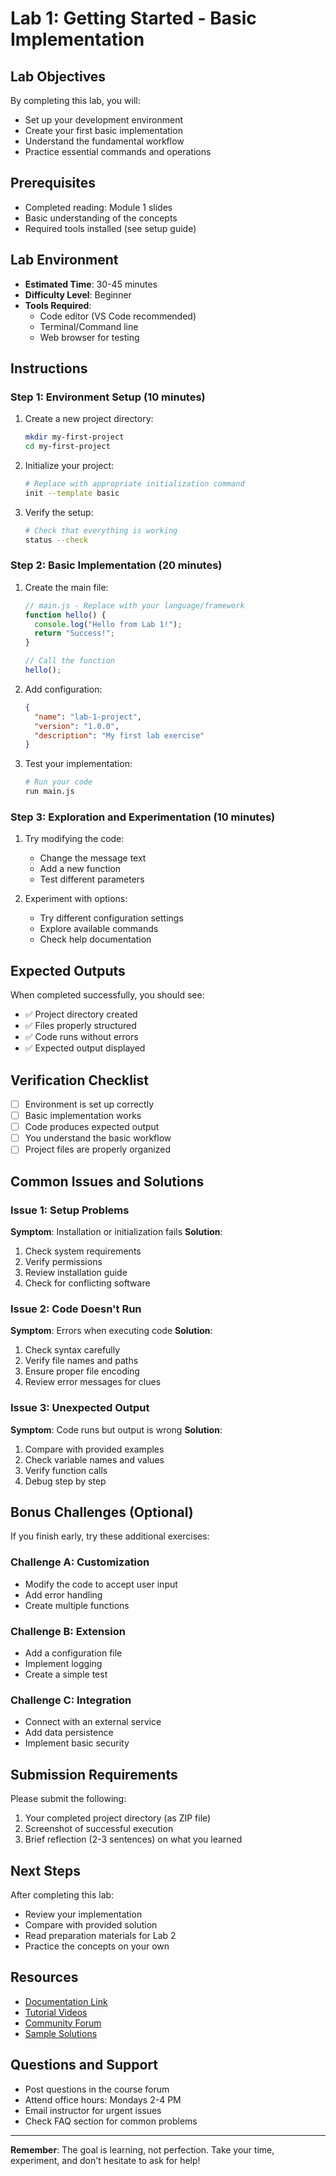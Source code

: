 # Lab 1: Getting Started - Basic Implementation

## Lab Objectives
By completing this lab, you will:
- Set up your development environment
- Create your first basic implementation
- Understand the fundamental workflow
- Practice essential commands and operations

## Prerequisites
- Completed reading: Module 1 slides
- Basic understanding of the concepts
- Required tools installed (see setup guide)

## Lab Environment
- **Estimated Time**: 30-45 minutes
- **Difficulty Level**: Beginner
- **Tools Required**: 
  - Code editor (VS Code recommended)
  - Terminal/Command line
  - Web browser for testing

## Instructions

### Step 1: Environment Setup (10 minutes)
1. Create a new project directory:
   ```bash
   mkdir my-first-project
   cd my-first-project
   ```

2. Initialize your project:
   ```bash
   # Replace with appropriate initialization command
   init --template basic
   ```

3. Verify the setup:
   ```bash
   # Check that everything is working
   status --check
   ```

### Step 2: Basic Implementation (20 minutes)
1. Create the main file:
   ```javascript
   // main.js - Replace with your language/framework
   function hello() {
     console.log("Hello from Lab 1!");
     return "Success!";
   }
   
   // Call the function
   hello();
   ```

2. Add configuration:
   ```json
   {
     "name": "lab-1-project",
     "version": "1.0.0",
     "description": "My first lab exercise"
   }
   ```

3. Test your implementation:
   ```bash
   # Run your code
   run main.js
   ```

### Step 3: Exploration and Experimentation (10 minutes)
1. Try modifying the code:
   - Change the message text
   - Add a new function
   - Test different parameters

2. Experiment with options:
   - Try different configuration settings
   - Explore available commands
   - Check help documentation

## Expected Outputs
When completed successfully, you should see:
- ✅ Project directory created
- ✅ Files properly structured
- ✅ Code runs without errors
- ✅ Expected output displayed

## Verification Checklist
- [ ] Environment is set up correctly
- [ ] Basic implementation works
- [ ] Code produces expected output
- [ ] You understand the basic workflow
- [ ] Project files are properly organized

## Common Issues and Solutions

### Issue 1: Setup Problems
**Symptom**: Installation or initialization fails
**Solution**: 
1. Check system requirements
2. Verify permissions
3. Review installation guide
4. Check for conflicting software

### Issue 2: Code Doesn't Run
**Symptom**: Errors when executing code
**Solution**:
1. Check syntax carefully
2. Verify file names and paths
3. Ensure proper file encoding
4. Review error messages for clues

### Issue 3: Unexpected Output
**Symptom**: Code runs but output is wrong
**Solution**:
1. Compare with provided examples
2. Check variable names and values
3. Verify function calls
4. Debug step by step

## Bonus Challenges (Optional)
If you finish early, try these additional exercises:

### Challenge A: Customization
- Modify the code to accept user input
- Add error handling
- Create multiple functions

### Challenge B: Extension
- Add a configuration file
- Implement logging
- Create a simple test

### Challenge C: Integration
- Connect with an external service
- Add data persistence
- Implement basic security

## Submission Requirements
Please submit the following:
1. Your completed project directory (as ZIP file)
2. Screenshot of successful execution
3. Brief reflection (2-3 sentences) on what you learned

## Next Steps
After completing this lab:
- Review your implementation
- Compare with provided solution
- Read preparation materials for Lab 2
- Practice the concepts on your own

## Resources
- [Documentation Link](https://example.com/docs)
- [Tutorial Videos](https://example.com/videos)
- [Community Forum](https://example.com/forum)
- [Sample Solutions](https://github.com/example/lab-solutions)

## Questions and Support
- Post questions in the course forum
- Attend office hours: Mondays 2-4 PM
- Email instructor for urgent issues
- Check FAQ section for common problems

---

**Remember**: The goal is learning, not perfection. Take your time, experiment, and don't hesitate to ask for help!